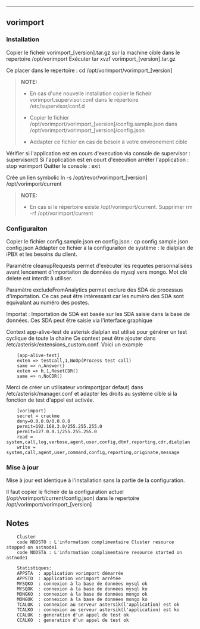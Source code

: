 ----------
vorimport 
----------

 
### Installation 
Copier le ficheir vorimport_[version].tar.gz sur la machine cible dans le repertoire /opt/vorimport
Exécuter tar xvzf vorimport_[version].tar.gz

Ce placer dans le repertoire : cd /opt/vorimport/vorimport_[version]

> **NOTE:**
>
> - En cas d'une nouvelle installation copier le ficheir vorimport.supervisor.conf dans le répertoire /etc/supervisor/conf.d
>
> - Copier le fichier /opt/vorimport/vorimport_[version]/config.sample.json dans /opt/vorimport/vorimport_[version]/config.json
> - Addapter ce fichier en cas de besoin à votre environement cible


Vérifier si l'application est en cours d'execution via console de supervisor : supervisorctl
Si l'application est en court d'exécution arrêter l'application : stop vorimport
Quitter le console : exit

Crée un lien symbolic ln -s /opt/revor/vorimport_[version] /opt/vorimport/current 
> **NOTE:**
>
> - En cas si le répertoire existe /opt/vorimport/current. Supprimer rm -rf /opt/vorimport/current

### Configuraiton
Copier le fichier config.sample.json en config.json : cp config.sample.json config.json
Addapter ce fichier à la configuraiton de système : le dialplan de iPBX et les besoins du client.

Paramètre cleanupRequests permet d'exécuter les requetes personnalisées avant lencement d'importaiton de données de mysql vers mongo.
Mot clé delete est interdit à utiliser.

Paramètre excludeFromAnalytics permet exclure des SDA de processus d'importation. Ce cas peut être intéressant car les numéro des SDA sont équivalant au numéro des postes.

Importat : Importation de SDA est basée sur les SDA saisie dans la base de données. Ces SDA peut être saisie via l'interface graphique

Context app-alive-test de asterisk dialplan est utilisé pour générer un test cyclique de toute la chaine
Ce context peut être ajouter dans /etc/asterisk/extensions_custom.conf.
Voici un example
	
		[app-alive-test]
		exten => testcall,1,NoOp(Process test call)
		same => n,Answer()
		exten => h,1,ResetCDR()
		same => n,NoCDR()
		
Merci de créer un utilisateur vorimport(par defaut) dans /etc/asterisk/manager.conf et adapter les droits au système cible si
la fonction de test d'appel est activée.

		[vorimport]
		secret = crackme
		deny=0.0.0.0/0.0.0.0
		permit=192.168.3.0/255.255.255.0
		permit=127.0.0.1/255.255.255.0
		read = system,call,log,verbose,agent,user,config,dtmf,reporting,cdr,dialplan
		write = system,call,agent,user,command,config,reporting,originate,message

### Mise à jour 
Mise à jour est identique à l'installation sans la partie de la configuration.

Il faut copier le ficheir de la configuration actuel (/opt/vorimport/current/config.json) dans le repertoire /opt/vorimport/vorimport_[version] 


## Notes
		Cluster
		code NODSTO : L'information complimentaire Cluster resource stopped on astnode1
		code NODSTA : L'information complimentaire resource started on astnode1

		Statistiques:
		APPSTA  : application vorimport démarrée
		APPSTO  : application vorimport arrêtée
		MYSQKO  : connexion à la base de données mysql ok
		MYSQOK  : connexion à la base de données mysql ko
		MONGKO  : connexion à la base de données mongo ok
		MONGOK  : connexion à la base de données mongo ko
		TCALOK  : connexion au serveur astersik(l'application) est ok
		TCALKO  : connexion au serveur astersik(l'application) est ko
		CCALOK  : generation d'un appel de test ok 
		CCALKO  : generation d'un appel de test ok 





